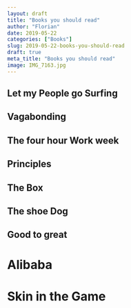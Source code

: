 ```yaml
---
layout: draft
title: "Books you should read"
author: "Florian"
date: 2019-05-22
categories: ["Books"]
slug: 2019-05-22-books-you-should-read
draft: true
meta_title: "Books you should read"
image: IMG_7163.jpg
---
```


## Let my People go Surfing

## Vagabonding

## The four hour Work week

## Principles

## The Box

## The shoe Dog

## Good to great

# Alibaba

# Skin in the Game

